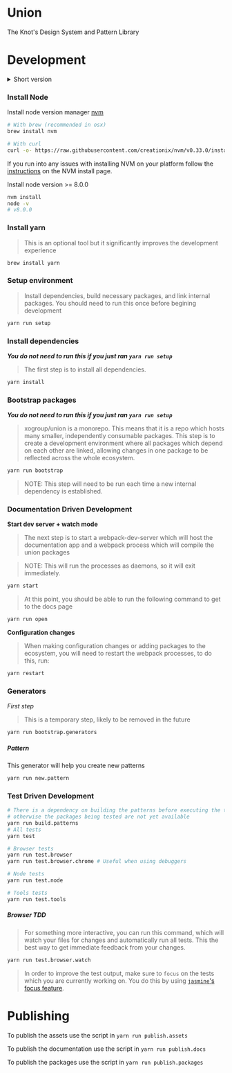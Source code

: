 # Union
The Knot's Design System and Pattern Library

# Development

<details>
<summary>
Short version
</summary>


Install packages for project union and run the tests.
```sh
# Test your node version
node -v | grep -e '^v7' && echo "You are good to go"

yarn run setup

# Run all tests
yarn test

# Start dev server
yarn start

# Open docs page
yarn run open

# Run this when configurations or dependencies change
yarn restart
```
</details>

### Install Node
Install node version manager [nvm](https://github.com/creationix/nvm#install-script)
```sh
# With brew (recommended in osx)
brew install nvm

# With curl
curl -o- https://raw.githubusercontent.com/creationix/nvm/v0.33.0/install.sh | bash
```
If you run into any issues with installing NVM on your platform follow the [instructions](https://github.com/creationix/nvm#install-script) on the NVM install page.

Install node version >= 8.0.0

```sh
nvm install
node -v
# v8.0.0
```

### Install yarn

> This is an optional tool but it significantly improves the development experience

```sh
brew install yarn
```

### Setup environment
> Install dependencies, build necessary packages, and link internal packages. You should need to run this once before begining development

```sh
yarn run setup
```

### Install dependencies
***You do not need to run this if you just ran `yarn run setup`***
> The first step is to install all dependencies.

```sh
yarn install
```

### Bootstrap packages
***You do not need to run this if you just ran `yarn run setup`***
> xogroup/union is a monorepo. This means that it is a repo which hosts many smaller, independently consumable packages. This step is to create a development environment where all packages which depend on each other are linked, allowing changes in one package to be reflected across the whole ecosystem.

```sh
yarn run bootstrap
```

> NOTE: This step will need to be run each time a new internal dependency is established.

### Documentation Driven Development

**Start dev server + watch mode**
> The next step is to start a webpack-dev-server which will host the documentation app and a webpack process which will compile the union packages

> NOTE: This will run the processes as daemons, so it will exit immediately.

```sh
yarn start
```
> At this point, you should be able to run the following command to get to the docs page

```sh
yarn run open
```

**Configuration changes**
> When making configuration changes or adding packages to the ecosystem, you will need to restart the webpack processes, to do this, run:

```sh
yarn restart
```

### Generators

*First step*

> This is a temporary step, likely to be removed in the future
```bash
yarn run bootstrap.generators
```

##### Pattern

This generator will help you create new patterns

```bash
yarn run new.pattern
```

### Test Driven Development

```sh
# There is a dependency on building the patterns before executing the tests
# otherwise the packages being tested are not yet available
yarn run build.patterns
# All tests
yarn test

# Browser tests
yarn run test.browser
yarn run test.browser.chrome # Useful when using debuggers

# Node tests
yarn run test.node

# Tools tests
yarn run test.tools
```

##### Browser TDD

> For something more interactive, you can run this command, which will watch your files for changes and automatically run all tests. This the best way to get immediate feedback from your changes.

```sh
yarn run test.browser.watch
```

> In order to improve the test output, make sure to `focus` on the tests which you are currently working on. You do this by using [`jasmine`'s focus feature](https://jasmine.github.io/2.1/focused_specs.html).

# Publishing

To publish the assets use the script in `yarn run publish.assets`

To publish the documentation use the script in `yarn run publish.docs`

To publish the packages use the script in `yarn run publish.packages`

